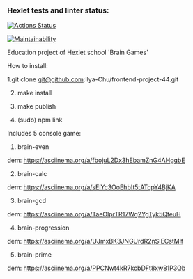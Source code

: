 ### Hexlet tests and linter status:

[![Actions Status](https://github.com/Ilya-Chu/frontend-project-44/workflows/hexlet-check/badge.svg)](https://github.com/Ilya-Chu/frontend-project-44/actions)

[![Maintainability](https://api.codeclimate.com/v1/badges/9d24d04f6c90885da376/maintainability)](https://codeclimate.com/github/Ilya-Chu/frontend-project-44/maintainability)

Education project of Hexlet school 'Brain Games'

How to install:

1.git clone git@github.com:Ilya-Chu/frontend-project-44.git

2. make install

3. make publish

4. (sudo) npm link

Includes 5 console game:

1. brain-even

dem: https://asciinema.org/a/fbojuL2Dx3hEbamZnG4AHgqbE

2. brain-calc

dem: https://asciinema.org/a/sElYc3OoEhbIt5tATcpY4BjKA

3. brain-gcd

dem: https://asciinema.org/a/TaeOlprTR17Wg2YgTyk5QteuH

4. brain-progression

dem: https://asciinema.org/a/UJmxBK3JNGUrdR2nSIECstMlf

5. brain-prime

dem: https://asciinema.org/a/PPCNwt4kR7kcbDFt8xw81P3Qb


